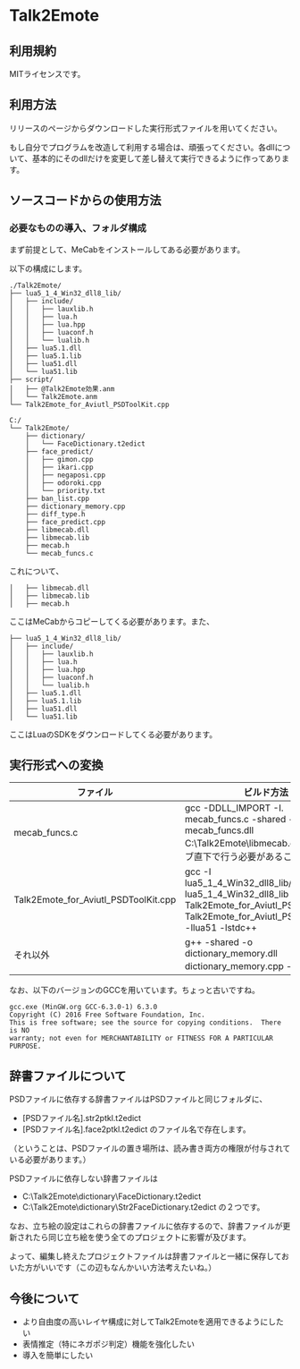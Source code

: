 # Talk2Emote

## 利用規約

MITライセンスです。

## 利用方法

リリースのページからダウンロードした実行形式ファイルを用いてください。

もし自分でプログラムを改造して利用する場合は、頑張ってください。各dllについて、基本的にそのdllだけを変更して差し替えて実行できるように作ってあります。

## ソースコードからの使用方法

### 必要なものの導入、フォルダ構成

まず前提として、MeCabをインストールしてある必要があります。

以下の構成にします。

```
./Talk2Emote/
├── lua5_1_4_Win32_dll8_lib/
│   ├── include/
│   │   ├── lauxlib.h
│   │   ├── lua.h
│   │   ├── lua.hpp
│   │   ├── luaconf.h
│   │   └── lualib.h
│   ├── lua5.1.dll
│   ├── lua5.1.lib
│   ├── lua51.dll
│   └── lua51.lib
├── script/
│   ├── @Talk2Emote効果.anm
│   └── Talk2Emote.anm
└── Talk2Emote_for_Aviutl_PSDToolKit.cpp

C:/
└── Talk2Emote/
    ├── dictionary/
    │   └── FaceDictionary.t2edict
    ├── face_predict/
    │   ├── gimon.cpp
    │   ├── ikari.cpp
    │   ├── negaposi.cpp
    │   ├── odoroki.cpp
    │   └── priority.txt
    ├── ban_list.cpp
    ├── dictionary_memory.cpp
    ├── diff_type.h
    ├── face_predict.cpp
    ├── libmecab.dll
    ├── libmecab.lib
    ├── mecab.h
    └── mecab_funcs.c
```

これについて、

```
│   ├── libmecab.dll
│   ├── libmecab.lib
│   ├── mecab.h
```

ここはMeCabからコピーしてくる必要があります。また、

```
├── lua5_1_4_Win32_dll8_lib/
│   ├── include/
│   │   ├── lauxlib.h
│   │   ├── lua.h
│   │   ├── lua.hpp
│   │   ├── luaconf.h
│   │   └── lualib.h
│   ├── lua5.1.dll
│   ├── lua5.1.lib
│   ├── lua51.dll
│   └── lua51.lib
```

ここはLuaのSDKをダウンロードしてくる必要があります。

## 実行形式への変換

| ファイル | ビルド方法 |
| ---- | ---- |
| mecab_funcs.c | gcc -DDLL_IMPORT -I. mecab_funcs.c -shared -o mecab_funcs.dll C:\Talk2Emote\libmecab.dll ※Cドライブ直下で行う必要があることに注意 |
| Talk2Emote_for_Aviutl_PSDToolKit.cpp | gcc -I lua5_1_4_Win32_dll8_lib/include -L lua5_1_4_Win32_dll8_lib -shared -o Talk2Emote_for_Aviutl_PSDToolKit.dll Talk2Emote_for_Aviutl_PSDToolKit.cpp -llua51 -lstdc++ |
| それ以外 | g++ -shared -o dictionary_memory.dll dictionary_memory.cpp -pedantic 等 |

なお、以下のバージョンのGCCを用いています。ちょっと古いですね。

```
gcc.exe (MinGW.org GCC-6.3.0-1) 6.3.0
Copyright (C) 2016 Free Software Foundation, Inc.
This is free software; see the source for copying conditions.  There is NO
warranty; not even for MERCHANTABILITY or FITNESS FOR A PARTICULAR PURPOSE.
```

## 辞書ファイルについて

PSDファイルに依存する辞書ファイルはPSDファイルと同じフォルダに、
 - [PSDファイル名].str2ptkl.t2edict
 - [PSDファイル名].face2ptkl.t2edict
のファイル名で存在します。

（ということは、PSDファイルの置き場所は、読み書き両方の権限が付与されている必要があります。）

PSDファイルに依存しない辞書ファイルは
 - C:\Talk2Emote\dictionary\FaceDictionary.t2edict
 - C:\Talk2Emote\dictionary\Str2FaceDictionary.t2edict
の２つです。

なお、立ち絵の設定はこれらの辞書ファイルに依存するので、辞書ファイルが更新されたら同じ立ち絵を使う全てのプロジェクトに影響が及びます。

よって、編集し終えたプロジェクトファイルは辞書ファイルと一緒に保存しておいた方がいいです（この辺もなんかいい方法考えたいね。）

## 今後について
 - より自由度の高いレイヤ構成に対してTalk2Emoteを適用できるようにしたい
 - 表情推定（特にネガポジ判定）機能を強化したい
 - 導入を簡単にしたい

